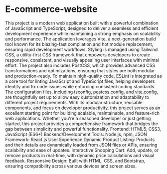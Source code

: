 # E-commerce-website
This project is a modern web application built with a powerful combination of JavaScript and TypeScript, designed to deliver a seamless and efficient development experience while maintaining a strong emphasis on scalability and performance. The application leverages Vite, a next-generation build tool known for its blazing-fast compilation and hot module replacement, ensuring rapid development workflows. Styling is managed using Tailwind CSS, a utility-first CSS framework that empowers developers to create responsive, consistent, and visually appealing user interfaces with minimal effort. The project also includes PostCSS, which provides advanced CSS transformations and optimizations, ensuring that styles are both modular and production-ready. To maintain high-quality code, ESLint is integrated as a core tool for linting JavaScript and TypeScript files, helping developers identify and fix code issues while enforcing consistent coding standards. The configuration files, including tsconfig, postcss.config, and vite.config, are thoughtfully set up to allow easy customization and adaptability to different project requirements. With its modular structure, reusable components, and focus on developer productivity, this project serves as an excellent starting point for building scalable, maintainable, and feature-rich web applications. Whether you're a seasoned developer or just getting started, this project provides a comprehensive framework that bridges the gap between simplicity and powerful functionality.
Frontend: HTML5, CSS3, JavaScript (ES6+)
Backend/Development Tools: Node.js, npm, JSON
Framework: React.js
User Experience
Dynamic Product Listing: Products and their details are dynamically loaded from JSON files or APIs, ensuring scalability and ease of updates.
Interactive Shopping Cart: Add, update, or remove products in real-time, with dynamic price calculations and visual feedback.
Responsive Design: Built with HTML, CSS, and Bootstrap, ensuring compatibility across various devices and screen sizes.
